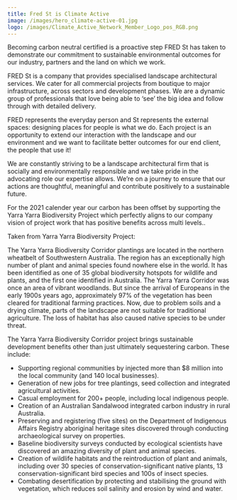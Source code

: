```yaml
---
title: Fred St is Climate Active
image: /images/hero_climate-active-01.jpg
logo: /images/Climate_Active_Network_Member_Logo_pos_RGB.png
---
```


Becoming carbon neutral certified is a proactive step FRED St has taken to demonstrate our commitment to sustainable environmental outcomes for our industry, partners and the land on which we work.

FRED St is a company that provides specialised landscape architectural services. We cater for all commercial projects from boutique to major infrastructure, across sectors and development phases. We are a dynamic group of professionals that love being able to ‘see’ the big idea and follow through with detailed delivery.

FRED represents the everyday person and St represents the external spaces: designing places for people is what we do. Each project is an opportunity to extend our interaction with the landscape and our environment and we want to facilitate better outcomes for our end client, the people that use it!

We are constantly striving to be a landscape architectural firm that is socially and environmentally responsible and we take pride in the advocating role our expertise allows. We’re on a journey to ensure that our actions are thoughtful, meaningful and contribute positively to a sustainable future.

For the 2021 calender year our carbon has been offset by supporting the Yarra Yarra Biodiversity Project which perfectly aligns to our company vision of project work that has positive benefits across multi levels..

Taken from Yarra Yarra Biodiversity Project:

The Yarra Yarra Biodiversity Corridor plantings are located in the northern wheatbelt of Southwestern Australia. The region has an exceptionally high number of plant and animal species found nowhere else in the world. It has been identified as one of 35 global biodiversity hotspots for wildlife and plants, and the first one identified in Australia.
The Yarra Yarra Corridor was once an area of vibrant woodlands. But since the arrival of Europeans in the early 1900s years ago, approximately 97% of the vegetation has been cleared for traditional farming practices. Now, due to problem soils and a drying climate, parts of the landscape are not suitable for traditional agriculture. The loss of habitat has also caused native species to be under threat.

The Yarra Yarra Biodiversity Corridor project brings sustainable development benefits other than just ultimately sequestering carbon. These include:

- Supporting regional communities by injected more than $8 million into the local community (and 140 local businesses).
- Generation of new jobs for tree plantings, seed collection and integrated agricultural activities.
- Casual employment for 200+ people, including local indigenous people.
- Creation of an Australian Sandalwood integrated carbon industry in rural Australia.
- Preserving and registering (five sites) on the Department of Indigenous Affairs Registry aboriginal heritage sites discovered through conducting archaeological survey on properties.
- Baseline biodiversity surveys conducted by ecological scientists have discovered an amazing diversity of plant and animal species.
- Creation of wildlife habitats and the reintroduction of plant and animals, including over 30 species of conservation-significant native plants, 13 conservation-significant bird species and 100s of insect species.
- Combating desertification by protecting and stabilising the ground with vegetation, which reduces soil salinity and erosion by wind and water.
